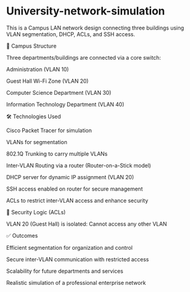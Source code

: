 # University-network-simulation
This is a Campus LAN network design connecting three buildings using VLAN segmentation, DHCP, ACLs, and SSH access.

🏢 Campus Structure

Three departments/buildings are connected via a core switch:

Administration (VLAN 10)

Guest Hall Wi-Fi Zone (VLAN 20)

Computer Science Department (VLAN 30)

Information Technology Department (VLAN 40)


🛠 Technologies Used

Cisco Packet Tracer for simulation

VLANs for segmentation

802.1Q Trunking to carry multiple VLANs

Inter-VLAN Routing via a router (Router-on-a-Stick model)

DHCP server for dynamic IP assignment (VLAN 20)

SSH access enabled on router for secure management

ACLs to restrict inter-VLAN access and enhance security


🔐 Security Logic (ACLs)

VLAN 20 (Guest Hall) is isolated: Cannot access any other VLAN


✅ Outcomes

Efficient segmentation for organization and control

Secure inter-VLAN communication with restricted access

Scalability for future departments and services

Realistic simulation of a professional enterprise network


